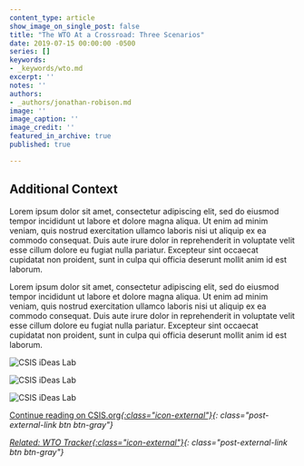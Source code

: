 ```yaml
---
content_type: article
show_image_on_single_post: false
title: "The WTO At a Crossroad: Three Scenarios"
date: 2019-07-15 00:00:00 -0500
series: []
keywords:
- _keywords/wto.md
excerpt: ''
notes: ''
authors:
- _authors/jonathan-robison.md
image: ''
image_caption: ''
image_credit: ''
featured_in_archive: true
published: true

---
```


## Additional Context

Lorem ipsum dolor sit amet, consectetur adipiscing elit, sed do eiusmod tempor incididunt ut labore et dolore magna aliqua. Ut enim ad minim veniam, quis nostrud exercitation ullamco laboris nisi ut aliquip ex ea commodo consequat. Duis aute irure dolor in reprehenderit in voluptate velit esse cillum dolore eu fugiat nulla pariatur. Excepteur sint occaecat cupidatat non proident, sunt in culpa qui officia deserunt mollit anim id est laborum.

Lorem ipsum dolor sit amet, consectetur adipiscing elit, sed do eiusmod tempor incididunt ut labore et dolore magna aliqua. Ut enim ad minim veniam, quis nostrud exercitation ullamco laboris nisi ut aliquip ex ea commodo consequat. Duis aute irure dolor in reprehenderit in voluptate velit esse cillum dolore eu fugiat nulla pariatur. Excepteur sint occaecat cupidatat non proident, sunt in culpa qui officia deserunt mollit anim id est laborum.

![CSIS iDeas Lab](https://res.cloudinary.com/csisideaslab/image/upload/v1563298002/trade-guys/status_quo.png "FlowChart 1 (click to enlarge)")

![CSIS iDeas Lab](https://res.cloudinary.com/csisideaslab/image/upload/v1563298002/trade-guys/withdraw.png "FlowChart 2 (click to enlarge)")

![CSIS iDeas Lab](https://res.cloudinary.com/csisideaslab/image/upload/v1563298002/trade-guys/embraces.png "FlowChart 3 (click to enlarge)")


[Continue reading on CSIS.org<i/>{:class="icon-external"}](https://www.csis.org"){: class="post-external-link btn btn-gray"}

[Related: WTO Tracker<i/>{:class="icon-external"}](/trade-explained/wto-tracker/){: class="post-external-link btn btn-gray"}
